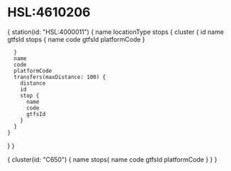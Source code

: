 # HSL:4610206

{
station(id: "HSL:4000011") {
name
locationType
stops {
cluster {
id
name
gtfsId
stops {
name
code
gtfsId
platformCode
}

      }
      name
      code
      platformCode
      transfers(maxDistance: 100) {
        distance
        id
        stop {
          name
          code
          gtfsId
        }
      }
    }

}
}

{
cluster(id: "C650") {
name
stops{
name
code
gtfsId
platformCode
}
}
}

